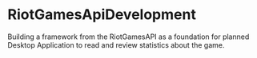 # RiotGamesApiDevelopment
Building a framework from the RiotGamesAPI as a foundation for planned Desktop Application to read and review statistics about the game.
